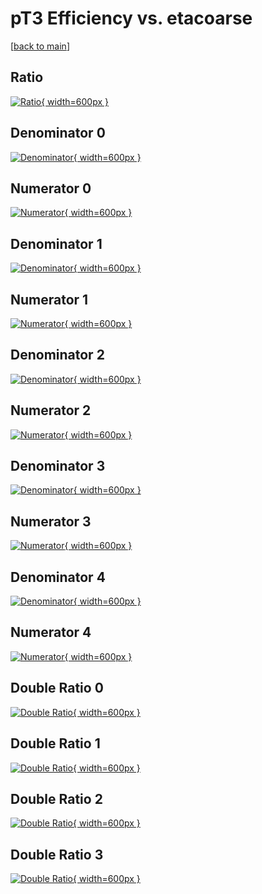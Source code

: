 # pT3 Efficiency vs. etacoarse

[[back to main](./)]



## Ratio

[![Ratio](../mtv/var/pT3_loweta_211_1_eff_etacoarse.png){ width=600px }](../mtv/var/pT3_loweta_211_1_eff_etacoarse.pdf)

## Denominator 0

[![Denominator](../mtv/den/pT3_loweta_211_1_eff_etacoarse_den0.png){ width=600px }](../mtv/den/pT3_loweta_211_1_eff_etacoarse_den0.pdf)

## Numerator 0

[![Numerator](../mtv/num/pT3_loweta_211_1_eff_etacoarse_num0.png){ width=600px }](../mtv/num/pT3_loweta_211_1_eff_etacoarse_num0.pdf)

## Denominator 1

[![Denominator](../mtv/den/pT3_loweta_211_1_eff_etacoarse_den1.png){ width=600px }](../mtv/den/pT3_loweta_211_1_eff_etacoarse_den1.pdf)

## Numerator 1

[![Numerator](../mtv/num/pT3_loweta_211_1_eff_etacoarse_num1.png){ width=600px }](../mtv/num/pT3_loweta_211_1_eff_etacoarse_num1.pdf)

## Denominator 2

[![Denominator](../mtv/den/pT3_loweta_211_1_eff_etacoarse_den2.png){ width=600px }](../mtv/den/pT3_loweta_211_1_eff_etacoarse_den2.pdf)

## Numerator 2

[![Numerator](../mtv/num/pT3_loweta_211_1_eff_etacoarse_num2.png){ width=600px }](../mtv/num/pT3_loweta_211_1_eff_etacoarse_num2.pdf)

## Denominator 3

[![Denominator](../mtv/den/pT3_loweta_211_1_eff_etacoarse_den3.png){ width=600px }](../mtv/den/pT3_loweta_211_1_eff_etacoarse_den3.pdf)

## Numerator 3

[![Numerator](../mtv/num/pT3_loweta_211_1_eff_etacoarse_num3.png){ width=600px }](../mtv/num/pT3_loweta_211_1_eff_etacoarse_num3.pdf)

## Denominator 4

[![Denominator](../mtv/den/pT3_loweta_211_1_eff_etacoarse_den4.png){ width=600px }](../mtv/den/pT3_loweta_211_1_eff_etacoarse_den4.pdf)

## Numerator 4

[![Numerator](../mtv/num/pT3_loweta_211_1_eff_etacoarse_num4.png){ width=600px }](../mtv/num/pT3_loweta_211_1_eff_etacoarse_num4.pdf)

## Double Ratio 0

[![Double Ratio](../mtv/ratio/pT3_loweta_211_1_eff_etacoarse_ratio0.png){ width=600px }](../mtv/ratio/pT3_loweta_211_1_eff_etacoarse_ratio0.pdf)

## Double Ratio 1

[![Double Ratio](../mtv/ratio/pT3_loweta_211_1_eff_etacoarse_ratio1.png){ width=600px }](../mtv/ratio/pT3_loweta_211_1_eff_etacoarse_ratio1.pdf)

## Double Ratio 2

[![Double Ratio](../mtv/ratio/pT3_loweta_211_1_eff_etacoarse_ratio2.png){ width=600px }](../mtv/ratio/pT3_loweta_211_1_eff_etacoarse_ratio2.pdf)

## Double Ratio 3

[![Double Ratio](../mtv/ratio/pT3_loweta_211_1_eff_etacoarse_ratio3.png){ width=600px }](../mtv/ratio/pT3_loweta_211_1_eff_etacoarse_ratio3.pdf)


